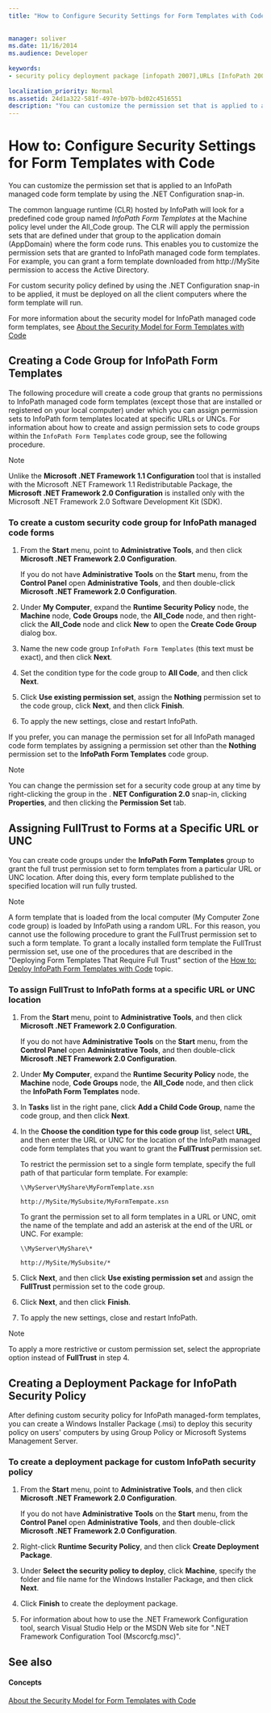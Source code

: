 ```yaml
---
title: "How to Configure Security Settings for Form Templates with Code"
 
 
manager: soliver
ms.date: 11/16/2014
ms.audience: Developer
 
keywords:
- security policy deployment package [infopath 2007],URLs [InfoPath 2007], assigning FullTrust,code access security [InfoPath 2007],UNCs [InfoPath 2007], assigning FullTrust,CAS [InfoPath 2007],security [InfoPath 2007], configuring,code groups [InfoPath 2007],FullTrust [InfoPath 2007], assigning to UNCs,FullTrust [InfoPath 2007], assigning to URLs
 
localization_priority: Normal
ms.assetid: 24d1a322-581f-497e-b97b-bd02c4516551
description: "You can customize the permission set that is applied to an InfoPath managed code form template by using the .NET Configuration snap-in."
---
```


# How to: Configure Security Settings for Form Templates with Code

You can customize the permission set that is applied to an InfoPath managed code form template by using the .NET Configuration snap-in.
  
The common language runtime (CLR) hosted by InfoPath will look for a predefined code group named  *InfoPath Form Templates*  at the Machine policy level under the All_Code group. The CLR will apply the permission sets that are defined under that group to the application domain (AppDomain) where the form code runs. This enables you to customize the permission sets that are granted to InfoPath managed code form templates. For example, you can grant a form template downloaded from http://MySite permission to access the Active Directory. 
  
For custom security policy defined by using the .NET Configuration snap-in to be applied, it must be deployed on all the client computers where the form template will run.
  
For more information about the security model for InfoPath managed code form templates, see [About the Security Model for Form Templates with Code](about-the-security-model-for-form-templates-with-code.md)
  
## Creating a Code Group for InfoPath Form Templates

The following procedure will create a code group that grants no permissions to InfoPath managed code form templates (except those that are installed or registered on your local computer) under which you can assign permission sets to InfoPath form templates located at specific URLs or UNCs. For information about how to create and assign permission sets to code groups within the  `InfoPath Form Templates` code group, see the following procedure. 
  
> [!NOTE]
> Unlike the **Microsoft .NET Framework 1.1 Configuration** tool that is installed with the Microsoft .NET Framework 1.1 Redistributable Package, the **Microsoft .NET Framework 2.0 Configuration** is installed only with the Microsoft .NET Framework 2.0 Software Development Kit (SDK). 
  
### To create a custom security code group for InfoPath managed code forms

1. From the **Start** menu, point to **Administrative Tools**, and then click **Microsoft .NET Framework 2.0 Configuration**.
    
    If you do not have **Administrative Tools** on the **Start** menu, from the **Control Panel** open **Administrative Tools**, and then double-click **Microsoft .NET Framework 2.0 Configuration**.
    
2. Under **My Computer**, expand the **Runtime Security Policy** node, the **Machine** node, **Code Groups** node, the **All_Code** node, and then right-click the **All_Code** node and click **New** to open the **Create Code Group** dialog box. 
    
3. Name the new code group  `InfoPath Form Templates` (this text must be exact), and then click **Next**.
    
4. Set the condition type for the code group to **All Code**, and then click **Next**.
    
5. Click **Use existing permission set**, assign the **Nothing** permission set to the code group, click **Next**, and then click **Finish**.
    
6. To apply the new settings, close and restart InfoPath.
    
If you prefer, you can manage the permission set for all InfoPath managed code form templates by assigning a permission set other than the **Nothing** permission set to the **InfoPath Form Templates** code group. 
> [!NOTE]
> You can change the permission set for a security code group at any time by right-clicking the group in the . **NET Configuration 2.0** snap-in, clicking **Properties**, and then clicking the **Permission Set** tab. 
  
## Assigning FullTrust to Forms at a Specific URL or UNC

You can create code groups under the **InfoPath Form Templates** group to grant the full trust permission set to form templates from a particular URL or UNC location. After doing this, every form template published to the specified location will run fully trusted. 
  
> [!NOTE]
> A form template that is loaded from the local computer (My Computer Zone code group) is loaded by InfoPath using a random URL. For this reason, you cannot use the following procedure to grant the FullTrust permission set to such a form template. To grant a locally installed form template the FullTrust permission set, use one of the procedures that are described in the "Deploying Form Templates That Require Full Trust" section of the [How to: Deploy InfoPath Form Templates with Code](how-to-deploy-infopath-form-templates-with-code.md) topic. 
  
### To assign FullTrust to InfoPath forms at a specific URL or UNC location

1. From the **Start** menu, point to **Administrative Tools**, and then click **Microsoft .NET Framework 2.0 Configuration**.
    
    If you do not have **Administrative Tools** on the **Start** menu, from the **Control Panel** open **Administrative Tools**, and then double-click **Microsoft .NET Framework 2.0 Configuration**.
    
2. Under **My Computer**, expand the **Runtime Security Policy** node, the **Machine** node, **Code Groups** node, the **All_Code** node, and then click the **InfoPath Form Templates** node. 
    
3. In **Tasks** list in the right pane, click **Add a Child Code Group**, name the code group, and then click **Next**.
    
4. In the **Choose the condition type for this code group** list, select **URL**, and then enter the URL or UNC for the location of the InfoPath managed code form templates that you want to grant the **FullTrust** permission set. 
    
    To restrict the permission set to a single form template, specify the full path of that particular form template. For example:
    
     `\\MyServer\MyShare\MyFormTemplate.xsn`
    
     `http://MySite/MySubsite/MyFormTempate.xsn`
    
    To grant the permission set to all form templates in a URL or UNC, omit the name of the template and add an asterisk at the end of the URL or UNC. For example:
    
     `\\MyServer\MyShare\*`
    
     `http://MySite/MySubsite/*`
    
5. Click **Next**, and then click **Use existing permission set** and assign the **FullTrust** permission set to the code group. 
    
6. Click **Next**, and then click **Finish**.
    
7. To apply the new settings, close and restart InfoPath.
    
> [!NOTE]
> To apply a more restrictive or custom permission set, select the appropriate option instead of **FullTrust** in step 4. 
  
## Creating a Deployment Package for InfoPath Security Policy

After defining custom security policy for InfoPath managed-form templates, you can create a Windows Installer Package (.msi) to deploy this security policy on users' computers by using Group Policy or Microsoft Systems Management Server.
  
### To create a deployment package for custom InfoPath security policy

1. From the **Start** menu, point to **Administrative Tools**, and then click **Microsoft .NET Framework 2.0 Configuration**.
    
    If you do not have **Administrative Tools** on the **Start** menu, from the **Control Panel** open **Administrative Tools**, and then double-click **Microsoft .NET Framework 2.0 Configuration**.
    
2. Right-click **Runtime Security Policy**, and then click **Create Deployment Package**.
    
3. Under **Select the security policy to deploy**, click **Machine**, specify the folder and file name for the Windows Installer Package, and then click **Next**.
    
4. Click **Finish** to create the deployment package. 
    
5. For information about how to use the .NET Framework Configuration tool, search Visual Studio Help or the MSDN Web site for ".NET Framework Configuration Tool (Mscorcfg.msc)".
    
## See also

#### Concepts

[About the Security Model for Form Templates with Code](about-the-security-model-for-form-templates-with-code.md)

